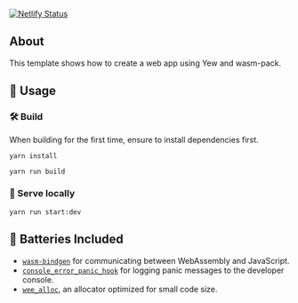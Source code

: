 [![Netlify Status](https://api.netlify.com/api/v1/badges/5ba03ba7-ff8b-4c54-94e7-cd5fd76a6737/deploy-status)](https://app.netlify.com/sites/yew-todomvc/deploys)

## About

This template shows how to create a web app using Yew and wasm-pack. 

## 🚴 Usage

### 🛠️ Build

When building for the first time, ensure to install dependencies first.

```
yarn install
```

```
yarn run build
```

### 🔬 Serve locally

```
yarn run start:dev
```


## 🔋 Batteries Included

* [`wasm-bindgen`](https://github.com/rustwasm/wasm-bindgen) for communicating
  between WebAssembly and JavaScript.
* [`console_error_panic_hook`](https://github.com/rustwasm/console_error_panic_hook)
  for logging panic messages to the developer console.
* [`wee_alloc`](https://github.com/rustwasm/wee_alloc), an allocator optimized
  for small code size.
